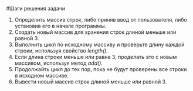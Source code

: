 #Шаги решения задачи
1. Определить массив строк, либо приняв ввод от пользователя, либо установив его в начале программы.
2. Создать новый массив для хранения строк длиной меньше или равной 3.
3. Выполнить цикл по исходному массиву и проверьте длину каждой строки, используя свойство *length().*
4. Если длина строки меньше или равна 3, проделать это с новым массивом, используя метод *add().*
5. Продолжайть цикл до тех пор, пока не будут проверены все строки в исходном массиве.
6. Вывести новый массив строк длиной меньше или равной 3.
